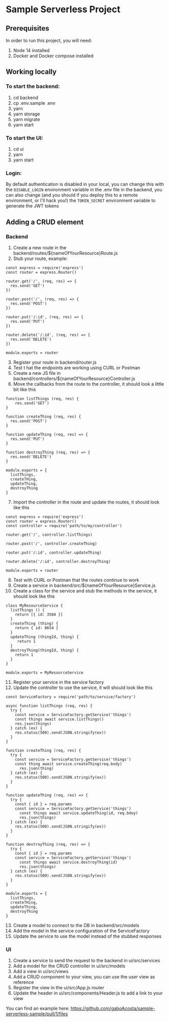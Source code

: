 
# Sample Serverless Project

## Prerequisites

In order to run this project, you will need:
1. Node 14 installed
2. Docker and Docker compose installed

## Working locally

### To start the backend:

1. cd backend
2. cp .env.sample .env
3. yarn
4. yarn storage
5. yarn migrate
6. yarn start

### To start the UI:
1. cd ui
2. yarn
3. yarn start

### Login:
By default authentication is disabled in your local, you can change this with the `DISABLE_LOGIN`
environment variable in the .env file in the backend, you can also change 
(and you should if you deploy this to a remote environment, or I'll hack you!) 
the `TOKEN_SECRET` environment variable to generate the JWT tokens 

## Adding a CRUD element

### Backend
1. Create a new route in the backend/routes/${nameOfYourResource}Route.js
2. Stub your route, example:

```
const express = require('express')
const router = express.Router()

router.get('/', (req, res) => {
  res.send('GET')
})

router.post('/', (req, res) => {
  res.send('POST')
})

router.put('/:id', (req, res) => {
  res.send('PUT')
})

router.delete('/:id', (req, res) => {
  res.send('DELETE')
})

module.exports = router
```
3. Register your route in backend/router.js
4. Test t hat the endpoints are working using CURL or Postman
5. Create a new JS file in backend/controllers/${nameOfYourResource}Controller.js
6. Move the callbacks from the route to the controller, it should look a little bit like this
```
function listThings (req, res) {
	res.send('GET')
}

function createThing (req, res) {
  res.send('POST')
}

function updateThing (req, res) => {
  res.send('PUT')
}

function destroyThing (req, res) => {
  res.send('DELETE')
}

module.exports = {
  listThings,
  createTHing,
  updateThing,
  destroyThing
}

```
7. Import the controller in the route and update the routes, it should look like this

```
const express = require('express')
const router = express.Router()
const controller = require('path/to/my/controller')

router.get('/', controller.listThings)

router.post('/', controller.createThing)

router.put('/:id', controller.updateThing)

router.delete('/:id', controller.destroyThing)

module.exports = router
```

8. Test with CURL or Postman that the routes continue to work
9. Create a service in backend/src/${nameOfYourResource}Service.js
10. Create a class for the service and stub the methods in the service, it should look like this

```
class MyResourceService {
  listThings () {
    return [{ id: 3584 }]
  }
  createThing (thing) {
    return { id: 8654 }
  }
  updateThing (thingId, thing) {
     return 1
  }
  destroyThing(thingId, thing) {
    return 1
  }
}

module.exports = MyResourceService
```
11. Register your service in the service factory
12. Update the controller to use the service, it will should look like this

```
const ServiceFactory = require('path/to/service/factory')

async function listThings (req, res) {
  try {
    const service = ServiceFactory.getService('things')
    const things await service.listThings()
    res.json(things)
  } catch (ex) {
    res.status(500).send(JSON.stringify(ex))
  }
}

function createThing (req, res) {
  try {
    const service = ServiceFactory.getService('things')
  	const thing await service.createThing(req.body)
	  res.json(thing)
  } catch (ex) {
    res.status(500).send(JSON.stringify(ex))
  }
}

function updateThing (req, res) => {
  try {
  	const { id } = req.params
    const service = ServiceFactory.getService('things')
	  const things await service.updateThing(id, req.bdoy)
	  res.json(things)
  } catch (ex) {
    res.status(500).send(JSON.stringify(ex))
  }
}

function destroyThing (req, res) => {
  try {
  	const { id } = req.params
    const service = ServiceFactory.getService('things')
	  const things await service.destroyThing(id)
	  res.json(things)
  } catch (ex) {
    res.status(500).send(JSON.stringify(ex))
  }
}

module.exports = {
  listThings,
  createTHing,
  updateThing,
  destroyThing
}
```
13. Create a model to connect to the DB in backend/src/models
14. Add the model in the service configuration of the ServiceFactory
15. Update the service to use the model instead of the stubbed responses

### UI
1. Create a service to send the request to the backend in ui/src/services
2. Add a model for the CRUD controller in ui/src/models
3. Add a view in ui/src/views
4. Add a CRUD component to your view, you can use the user view as reference
5. Register the view in the ui/src/App.js router
6. Update the header in ui/src/components/Header.js to add a link to your view

You can find an example here:
https://github.com/gaboAcosta/sample-serverless-sample/pull/1/files